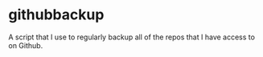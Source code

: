 # githubbackup
A script that I use to regularly backup all of the repos that I have access to on Github.

